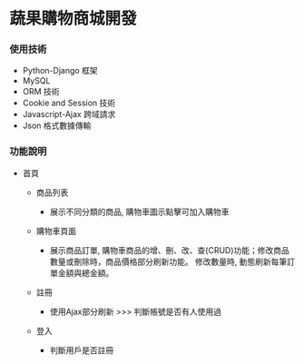 # 蔬果購物商城開發

### 使用技術
  * Python-Django 框架
  * MySQL
  * ORM 技術 
  * Cookie and Session 技術
  * Javascript-Ajax 跨域請求
  * Json 格式數據傳輸

### 功能說明

* 首頁
  * 商品列表
  	* 展示不同分類的商品, 購物車圖示點擊可加入購物車
  * 購物車頁面
  	* 展示商品訂單, 購物車商品的增、刪、改、查(CRUD)功能；修改商品數量或刪除時，商品價格部分刷新功能。 
  	修改數量時, 動態刷新每筆訂單金額與總金額。
  
  * 註冊
  	* 使用Ajax部分刷新 >>> 判斷帳號是否有人使用過
  * 登入
    * 判斷用戶是否註冊





